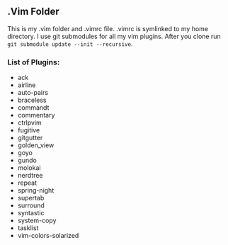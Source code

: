 ## .Vim Folder

This is my .vim folder and .vimrc file. .vimrc is symlinked to my home
directory. I use git submodules for all my vim plugins. After you clone
run ```git submodule update --init --recursive```.  

### List of Plugins:
- ack
- airline
- auto-pairs
- braceless
- commandt
- commentary
- ctrlpvim
- fugitive
- gitgutter
- golden_view
- goyo
- gundo
- molokai
- nerdtree
- repeat
- spring-night
- supertab
- surround
- syntastic
- system-copy
- tasklist
- vim-colors-solarized
